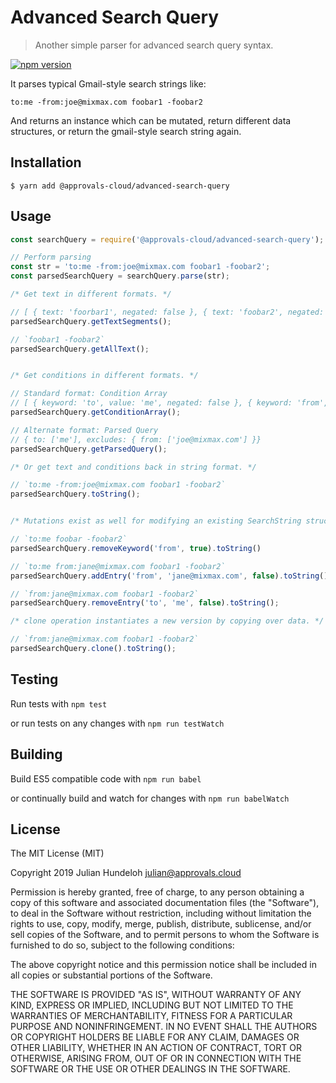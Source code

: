 # Advanced Search Query

> Another simple parser for advanced search query syntax.

[![npm version](https://badge.fury.io/js/search-string.svg)](https://badge.fury.io/js/search-string)

It parses typical Gmail-style search strings like:

```
to:me -from:joe@mixmax.com foobar1 -foobar2
```

And returns an instance which can be mutated, return different data structures, or return the gmail-style search string again.


## Installation

```shell
$ yarn add @approvals-cloud/advanced-search-query
```

## Usage

```javascript
const searchQuery = require('@approvals-cloud/advanced-search-query');

// Perform parsing
const str = 'to:me -from:joe@mixmax.com foobar1 -foobar2';
const parsedSearchQuery = searchQuery.parse(str);

/* Get text in different formats. */

// [ { text: 'foorbar1', negated: false }, { text: 'foobar2', negated: true } ]
parsedSearchQuery.getTextSegments();

// `foobar1 -foobar2`
parsedSearchQuery.getAllText();


/* Get conditions in different formats. */

// Standard format: Condition Array
// [ { keyword: 'to', value: 'me', negated: false }, { keyword: 'from', value: 'joe@mixmax.com', negated: true } ]
parsedSearchQuery.getConditionArray(); 

// Alternate format: Parsed Query
// { to: ['me'], excludes: { from: ['joe@mixmax.com'] }}
parsedSearchQuery.getParsedQuery(); 

/* Or get text and conditions back in string format. */

// `to:me -from:joe@mixmax.com foobar1 -foobar2`
parsedSearchQuery.toString();


/* Mutations exist as well for modifying an existing SearchString structure. */

// `to:me foobar -foobar2`
parsedSearchQuery.removeKeyword('from', true).toString()

// `to:me from:jane@mixmax.com foobar1 -foobar2`
parsedSearchQuery.addEntry('from', 'jane@mixmax.com', false).toString();

// `from:jane@mixmax.com foobar1 -foobar2`
parsedSearchQuery.removeEntry('to', 'me', false).toString();

/* clone operation instantiates a new version by copying over data. */

// `from:jane@mixmax.com foobar1 -foobar2`
parsedSearchQuery.clone().toString();


```

## Testing

Run tests with `npm test`

or run tests on any changes with `npm run testWatch`

## Building

Build ES5 compatible code with `npm run babel`

or continually build and watch for changes with `npm run babelWatch`

## License

The MIT License (MIT)

Copyright 2019 Julian Hundeloh <julian@approvals.cloud>

Permission is hereby granted, free of charge, to any person obtaining a copy of this software and associated documentation files (the "Software"), to deal in the Software without restriction, including without limitation the rights to use, copy, modify, merge, publish, distribute, sublicense, and/or sell copies of the Software, and to permit persons to whom the Software is furnished to do so, subject to the following conditions:

The above copyright notice and this permission notice shall be included in all copies or substantial portions of the Software.

THE SOFTWARE IS PROVIDED "AS IS", WITHOUT WARRANTY OF ANY KIND, EXPRESS OR IMPLIED, INCLUDING BUT NOT LIMITED TO THE WARRANTIES OF MERCHANTABILITY, FITNESS FOR A PARTICULAR PURPOSE AND NONINFRINGEMENT. IN NO EVENT SHALL THE AUTHORS OR COPYRIGHT HOLDERS BE LIABLE FOR ANY CLAIM, DAMAGES OR OTHER LIABILITY, WHETHER IN AN ACTION OF CONTRACT, TORT OR OTHERWISE, ARISING FROM, OUT OF OR IN CONNECTION WITH THE SOFTWARE OR THE USE OR OTHER DEALINGS IN THE SOFTWARE.
